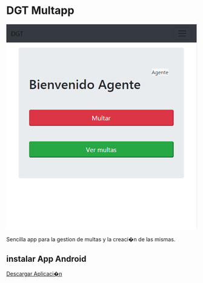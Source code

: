 # DGT Multapp

![Alt text](https://github.com/andonishiraiwa/dgt/blob/master/Captura.PNG)

Sencilla app para la gestion de multas y la creaci�n de las mismas.

## instalar App Android
[Descargar Aplicaci�n](proximamente...)

